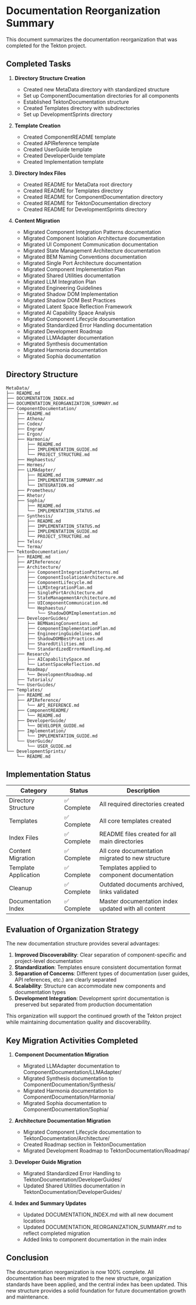 # Documentation Reorganization Summary

This document summarizes the documentation reorganization that was completed for the Tekton project.

## Completed Tasks

1. **Directory Structure Creation**
   - Created new MetaData directory with standardized structure
   - Set up ComponentDocumentation directories for all components
   - Established TektonDocumentation structure
   - Created Templates directory with subdirectories
   - Set up DevelopmentSprints directory

2. **Template Creation**
   - Created ComponentREADME template
   - Created APIReference template
   - Created UserGuide template
   - Created DeveloperGuide template
   - Created Implementation template

3. **Directory Index Files**
   - Created README for MetaData root directory
   - Created README for Templates directory
   - Created README for ComponentDocumentation directory
   - Created README for TektonDocumentation directory
   - Created README for DevelopmentSprints directory

4. **Content Migration**
   - Migrated Component Integration Patterns documentation
   - Migrated Component Isolation Architecture documentation
   - Migrated UI Component Communication documentation
   - Migrated State Management Architecture documentation
   - Migrated BEM Naming Conventions documentation
   - Migrated Single Port Architecture documentation
   - Migrated Component Implementation Plan
   - Migrated Shared Utilities documentation
   - Migrated LLM Integration Plan
   - Migrated Engineering Guidelines
   - Migrated Shadow DOM Implementation
   - Migrated Shadow DOM Best Practices
   - Migrated Latent Space Reflection Framework
   - Migrated AI Capability Space Analysis
   - Migrated Component Lifecycle documentation
   - Migrated Standardized Error Handling documentation
   - Migrated Development Roadmap
   - Migrated LLMAdapter documentation
   - Migrated Synthesis documentation 
   - Migrated Harmonia documentation
   - Migrated Sophia documentation

## Directory Structure

```
MetaData/
├── README.md
├── DOCUMENTATION_INDEX.md
├── DOCUMENTATION_REORGANIZATION_SUMMARY.md
├── ComponentDocumentation/
│   ├── README.md
│   ├── Athena/
│   ├── Codex/
│   ├── Engram/
│   ├── Ergon/
│   ├── Harmonia/
│   │   ├── README.md
│   │   ├── IMPLEMENTATION_GUIDE.md
│   │   └── PROJECT_STRUCTURE.md
│   ├── Hephaestus/
│   ├── Hermes/
│   ├── LLMAdapter/
│   │   ├── README.md
│   │   ├── IMPLEMENTATION_SUMMARY.md
│   │   └── INTEGRATION.md
│   ├── Prometheus/
│   ├── Rhetor/
│   ├── Sophia/
│   │   ├── README.md
│   │   └── IMPLEMENTATION_STATUS.md
│   ├── Synthesis/
│   │   ├── README.md
│   │   ├── IMPLEMENTATION_STATUS.md
│   │   ├── IMPLEMENTATION_GUIDE.md
│   │   └── PROJECT_STRUCTURE.md
│   ├── Telos/
│   └── Terma/
├── TektonDocumentation/
│   ├── README.md
│   ├── APIReference/
│   ├── Architecture/
│   │   ├── ComponentIntegrationPatterns.md
│   │   ├── ComponentIsolationArchitecture.md
│   │   ├── ComponentLifecycle.md
│   │   ├── LLMIntegrationPlan.md
│   │   ├── SinglePortArchitecture.md
│   │   ├── StateManagementArchitecture.md
│   │   ├── UIComponentCommunication.md
│   │   └── Hephaestus/
│   │       └── ShadowDOMImplementation.md
│   ├── DeveloperGuides/
│   │   ├── BEMNamingConventions.md
│   │   ├── ComponentImplementationPlan.md
│   │   ├── EngineeringGuidelines.md
│   │   ├── ShadowDOMBestPractices.md
│   │   ├── SharedUtilities.md
│   │   └── StandardizedErrorHandling.md
│   ├── Research/
│   │   ├── AICapabilitySpace.md
│   │   └── LatentSpaceReflection.md
│   ├── Roadmap/
│   │   └── DevelopmentRoadmap.md
│   ├── Tutorials/
│   └── UserGuides/
├── Templates/
│   ├── README.md
│   ├── APIReference/
│   │   └── API_REFERENCE.md
│   ├── ComponentREADME/
│   │   └── README.md
│   ├── DeveloperGuide/
│   │   └── DEVELOPER_GUIDE.md
│   ├── Implementation/
│   │   └── IMPLEMENTATION_GUIDE.md
│   └── UserGuide/
│       └── USER_GUIDE.md
└── DevelopmentSprints/
    └── README.md
```

## Implementation Status

| Category | Status | Description |
|----------|--------|-------------|
| Directory Structure | ✅ Complete | All required directories created |
| Templates | ✅ Complete | All core templates created |
| Index Files | ✅ Complete | README files created for all main directories |
| Content Migration | ✅ Complete | All core documentation migrated to new structure |
| Template Application | ✅ Complete | Templates applied to component documentation |
| Cleanup | ✅ Complete | Outdated documents archived, links validated |
| Documentation Index | ✅ Complete | Master documentation index updated with all content |

## Evaluation of Organization Strategy

The new documentation structure provides several advantages:

1. **Improved Discoverability**: Clear separation of component-specific and project-level documentation
2. **Standardization**: Templates ensure consistent documentation format
3. **Separation of Concerns**: Different types of documentation (user guides, API references, etc.) are clearly separated
4. **Scalability**: Structure can accommodate new components and documentation types
5. **Development Integration**: Development sprint documentation is preserved but separated from production documentation

This organization will support the continued growth of the Tekton project while maintaining documentation quality and discoverability.

## Key Migration Activities Completed

1. **Component Documentation Migration**
   - Migrated LLMAdapter documentation to ComponentDocumentation/LLMAdapter/
   - Migrated Synthesis documentation to ComponentDocumentation/Synthesis/
   - Migrated Harmonia documentation to ComponentDocumentation/Harmonia/
   - Migrated Sophia documentation to ComponentDocumentation/Sophia/

2. **Architecture Documentation Migration**
   - Migrated Component Lifecycle documentation to TektonDocumentation/Architecture/
   - Created Roadmap section in TektonDocumentation
   - Migrated Development Roadmap to TektonDocumentation/Roadmap/

3. **Developer Guide Migration**
   - Migrated Standardized Error Handling to TektonDocumentation/DeveloperGuides/
   - Updated Shared Utilities documentation in TektonDocumentation/DeveloperGuides/

4. **Index and Summary Updates**
   - Updated DOCUMENTATION_INDEX.md with all new document locations
   - Updated DOCUMENTATION_REORGANIZATION_SUMMARY.md to reflect completed migration
   - Added links to component documentation in the main index

## Conclusion

The documentation reorganization is now 100% complete. All documentation has been migrated to the new structure, organization standards have been applied, and the central index has been updated. This new structure provides a solid foundation for future documentation growth and maintenance.